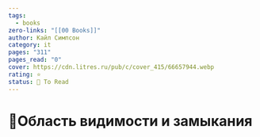 ```yaml
---
tags:
  - books
zero-links: "[[00 Books]]"
author: Кайл Симпсон
category: it
pages: "311"
pages_read: "0"
cover: https://cdn.litres.ru/pub/c/cover_415/66657944.webp
rating: ⭐
status: 📌 To Read
---
```

# 📔Область видимости и замыкания